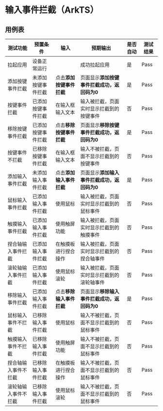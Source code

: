 # 输入事件拦截（ArkTS）

## 用例表

| 测试功能       | 预置条件      | 输入             | 预期输出                     | 是否自动 | 测试结果 |
|------------|-----------|----------------|--------------------------|------|------|
| 拉起应用       | 设备正常运行    |                | 成功拉起应用                   | 是    | Pass |
| 添加按键事件拦截   | 未添加按键事件拦截 | 点击**添加按键事件拦截** | 页面显示**添加按键事件拦截成功，返回码为0** | 是    | Pass |
| 按键事件拦截     | 已添加按键事件拦截 | 在输入框输入文本       | 输入被拦截，页面实时显示拦截到的按键事件     | 否    | Pass |
| 移除按键事件拦截   | 已添加按键事件拦截 | 点击**移除按键事件拦截** | 页面显示**移除按键事件拦截成功，返回码为0** | 是    | Pass |
| 按键事件不拦截    | 已移除按键事件拦截 | 在输入框输入文本       | 输入不被拦截，页面不显示拦截到的按键事件     | 否    | Pass |
| 添加输入事件拦截   | 未添加输入事件拦截 | 点击**添加输入事件拦截** | 页面显示**添加输入事件拦截成功，返回码为0** | 是    | Pass |
| 鼠标输入事件拦截   | 已添加输入事件拦截 | 使用鼠标           | 输入被拦截，页面实时显示拦截到的鼠标事件     | 否    | Pass |
| 触摸输入事件拦截   | 已添加输入事件拦截 | 使用触屏功能         | 输入被拦截，页面实时显示拦截到的触摸事件     | 否    | Pass |
| 捏合轴输入事件拦截  | 已添加输入事件拦截 | 在触摸板进行捏合操作     | 输入被拦截，页面实时显示拦截到的捏合轴事件    | 否    | Pass |
| 滚轮轴输入事件拦截  | 已添加输入事件拦截 | 使用鼠标滚轮         | 输入被拦截，页面实时显示拦截到的滚轮轴事件    | 否    | Pass |
| 移除输入事件拦截   | 已添加输入事件拦截 | 点击**移除输入事件拦截** | 页面显示**移除输入事件拦截成功，返回码为0** | 是    | Pass |
| 鼠标输入事件不拦截  | 已移除输入事件拦截 | 使用鼠标           | 输入不被拦截，页面不显示拦截到的鼠标事件     | 否    | Pass |
| 触摸输入事件不拦截  | 已移除输入事件拦截 | 使用触屏功能         | 输入不被拦截，页面不显示拦截到的鼠标事件     | 否    | Pass |
| 捏合轴输入事件不拦截 | 已移除输入事件拦截 | 在触摸板进行捏合操作     | 输入不被拦截，页面不显示拦截到的鼠标事件     | 否    | Pass |
| 滚轮轴输入事件不拦截 | 已移除输入事件拦截 | 使用鼠标滚轮         | 输入不被拦截，页面不显示拦截到的鼠标事件     | 否    | Pass |





